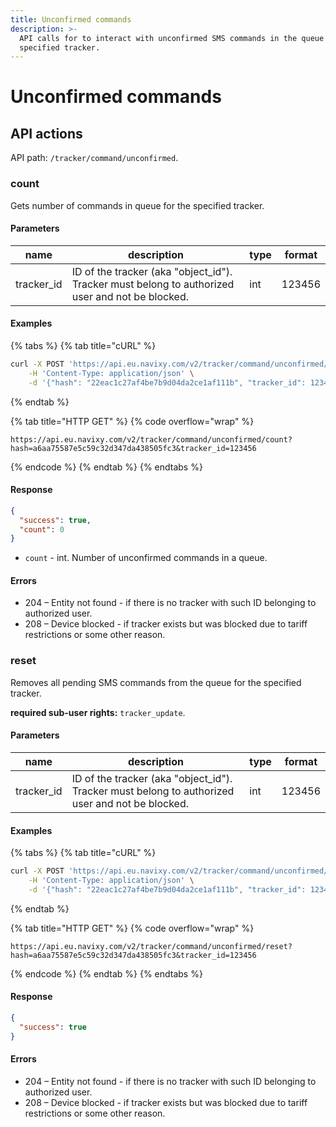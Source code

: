 ```yaml
---
title: Unconfirmed commands
description: >-
  API calls for to interact with unconfirmed SMS commands in the queue of the
  specified tracker.
---
```


# Unconfirmed commands

## API actions

API path: `/tracker/command/unconfirmed`.

### count

Gets number of commands in queue for the specified tracker.

#### Parameters

| name        | description                                                                                      | type | format |
| ----------- | ------------------------------------------------------------------------------------------------ | ---- | ------ |
| tracker\_id | ID of the tracker (aka "object\_id"). Tracker must belong to authorized user and not be blocked. | int  | 123456 |

#### Examples

{% tabs %}
{% tab title="cURL" %}
```sh
curl -X POST 'https://api.eu.navixy.com/v2/tracker/command/unconfirmed/count' \
    -H 'Content-Type: application/json' \
    -d '{"hash": "22eac1c27af4be7b9d04da2ce1af111b", "tracker_id": 123456}'
```
{% endtab %}

{% tab title="HTTP GET" %}
{% code overflow="wrap" %}
```http
https://api.eu.navixy.com/v2/tracker/command/unconfirmed/count?hash=a6aa75587e5c59c32d347da438505fc3&tracker_id=123456
```
{% endcode %}
{% endtab %}
{% endtabs %}

#### Response

```json
{
  "success": true,
  "count": 0
}
```

* `count` - int. Number of unconfirmed commands in a queue.

#### Errors

* 204 – Entity not found - if there is no tracker with such ID belonging to authorized user.
* 208 – Device blocked - if tracker exists but was blocked due to tariff restrictions or some other reason.

### reset

Removes all pending SMS commands from the queue for the specified tracker.

**required sub-user rights:** `tracker_update`.

#### Parameters

| name        | description                                                                                      | type | format |
| ----------- | ------------------------------------------------------------------------------------------------ | ---- | ------ |
| tracker\_id | ID of the tracker (aka "object\_id"). Tracker must belong to authorized user and not be blocked. | int  | 123456 |

#### Examples

{% tabs %}
{% tab title="cURL" %}
```sh
curl -X POST 'https://api.eu.navixy.com/v2/tracker/command/unconfirmed/reset' \
    -H 'Content-Type: application/json' \
    -d '{"hash": "22eac1c27af4be7b9d04da2ce1af111b", "tracker_id": 123456}'
```
{% endtab %}

{% tab title="HTTP GET" %}
{% code overflow="wrap" %}
```http
https://api.eu.navixy.com/v2/tracker/command/unconfirmed/reset?hash=a6aa75587e5c59c32d347da438505fc3&tracker_id=123456
```
{% endcode %}
{% endtab %}
{% endtabs %}

#### Response

```json
{
  "success": true
}
```

#### Errors

* 204 – Entity not found - if there is no tracker with such ID belonging to authorized user.
* 208 – Device blocked - if tracker exists but was blocked due to tariff restrictions or some other reason.
